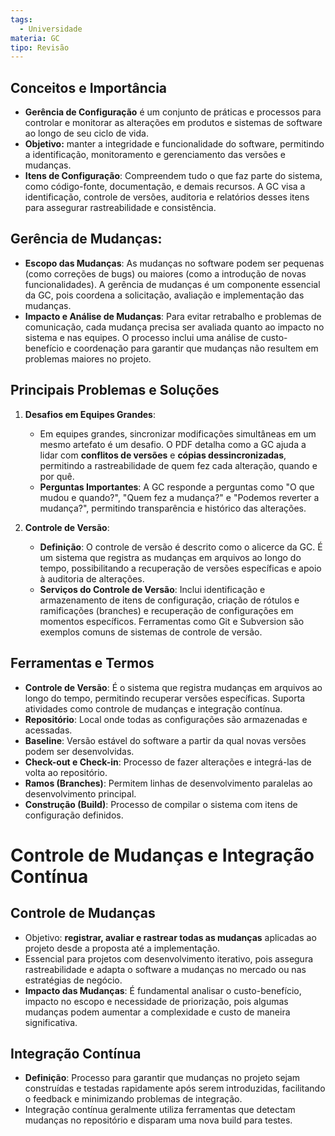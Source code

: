 ```yaml
---
tags:
  - Universidade
materia: GC
tipo: Revisão
---
```


## Conceitos e Importância

- **Gerência de Configuração** é um conjunto de práticas e processos para controlar e monitorar as alterações em produtos e sistemas de software ao longo de seu ciclo de vida.
- **Objetivo:** manter a integridade e funcionalidade do software, permitindo a identificação, monitoramento e gerenciamento das versões e mudanças.
- **Itens de Configuração**: Compreendem tudo o que faz parte do sistema, como código-fonte, documentação, e demais recursos. A GC visa a identificação, controle de versões, auditoria e relatórios desses itens para assegurar rastreabilidade e consistência.

## **Gerência de Mudanças**:

- **Escopo das Mudanças**: As mudanças no software podem ser pequenas (como correções de bugs) ou maiores (como a introdução de novas funcionalidades). A gerência de mudanças é um componente essencial da GC, pois coordena a solicitação, avaliação e implementação das mudanças.
- **Impacto e Análise de Mudanças**: Para evitar retrabalho e problemas de comunicação, cada mudança precisa ser avaliada quanto ao impacto no sistema e nas equipes. O processo inclui uma análise de custo-benefício e coordenação para garantir que mudanças não resultem em problemas maiores no projeto.

## Principais Problemas e Soluções

1. **Desafios em Equipes Grandes**:
    
    - Em equipes grandes, sincronizar modificações simultâneas em um mesmo artefato é um desafio. O PDF detalha como a GC ajuda a lidar com **conflitos de versões** e **cópias dessincronizadas**, permitindo a rastreabilidade de quem fez cada alteração, quando e por quê.
    - **Perguntas Importantes**: A GC responde a perguntas como "O que mudou e quando?", "Quem fez a mudança?" e "Podemos reverter a mudança?", permitindo transparência e histórico das alterações.
2. **Controle de Versão**:
    
    - **Definição**: O controle de versão é descrito como o alicerce da GC. É um sistema que registra as mudanças em arquivos ao longo do tempo, possibilitando a recuperação de versões específicas e apoio à auditoria de alterações.
    - **Serviços do Controle de Versão**: Inclui identificação e armazenamento de itens de configuração, criação de rótulos e ramificações (branches) e recuperação de configurações em momentos específicos. Ferramentas como Git e Subversion são exemplos comuns de sistemas de controle de versão.

## **Ferramentas e Termos**

- **Controle de Versão**: É o sistema que registra mudanças em arquivos ao longo do tempo, permitindo recuperar versões específicas. Suporta atividades como controle de mudanças e integração contínua.
- **Repositório**: Local onde todas as configurações são armazenadas e acessadas.
- **Baseline**: Versão estável do software a partir da qual novas versões podem ser desenvolvidas.
- **Check-out e Check-in**: Processo de fazer alterações e integrá-las de volta ao repositório.
- **Ramos (Branches)**: Permitem linhas de desenvolvimento paralelas ao desenvolvimento principal.
- **Construção (Build)**: Processo de compilar o sistema com itens de configuração definidos.
# Controle de Mudanças e Integração Contínua

## **Controle de Mudanças**

- Objetivo: **registrar, avaliar e rastrear todas as mudanças** aplicadas ao projeto desde a proposta até a implementação.
- Essencial para projetos com desenvolvimento iterativo, pois assegura rastreabilidade e adapta o software a mudanças no mercado ou nas estratégias de negócio.
- **Impacto das Mudanças**: É fundamental analisar o custo-benefício, impacto no escopo e necessidade de priorização, pois algumas mudanças podem aumentar a complexidade e custo de maneira significativa.

## **Integração Contínua**

- **Definição**: Processo para garantir que mudanças no projeto sejam construídas e testadas rapidamente após serem introduzidas, facilitando o feedback e minimizando problemas de integração.
- Integração contínua geralmente utiliza ferramentas que detectam mudanças no repositório e disparam uma nova build para testes.

